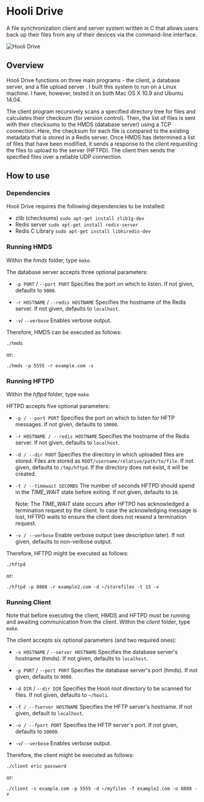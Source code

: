 # Hooli Drive
A file synchronization client and server system written in C that allows users back up their files from any
of their devices via the command-line interface.

![Hooli Drive](http://ericbachmeier.me/assets/css/images/hooli.jpg)

## Overview
Hooli Drive functions on three main programs - the client, a database server, and a file upload server . I built this system to run on a Linux machine. I have, however, tested it on both Mac OS X 10.9 and Ubuntu 14.04.

The client program recursively scans a specified directory tree for files and calculates their checksum (for version control). Then,
the list of files is sent with their checksums to the HMDS (database server) using a TCP connection. Here, the checksum for each file is compared to the existing metadata that is stored in a Redis server. Once HMDS has determined a list of files that have been modified, it sends a response to the client requesting the files to upload to the server (HFTPD). The client then sends the specified files over a reliable UDP connection.

## How to use
### Dependencies
Hooli Drive requires the following dependencies to be installed:
* zlib (checksums) `sudo apt-get install zlib1g-dev`
* Redis server `sudo apt-get install redis-server`
* Redis C Library `sudo apt-get install libhiredis-dev`

### Running HMDS
Within the *hmds* folder, type `make`.

The database server accepts three optional parameters:

* `-p PORT` / `--port PORT`
  Specifies the port on which to listen. If not given, defaults to `9000`.

* `-r HOSTNAME` / `--redis HOSTNAME`
  Specifies the hostname of the Redis server. If not given, defaults to `localhost`.

* `-v`/ `--verbose`
  Enables verbose output.

Therefore, HMDS can be executed as follows:

`./hmds`

or:

`./hmds -p 5555 -r example.com -v`

### Running HFTPD
Within the *hftpd* folder, type `make`.

HFTPD accepts five optional parameters:
* `-p / --port PORT`
  Specifies the port on which to listen for HFTP messages. If not given, defaults to `10000`.

* `-r HOSTNAME / --redis HOSTNAME`
  Specifies the hostname of the Redis server. If not given, defaults to `localhost`.

* `-d / --dir ROOT`
  Specifies the directory in which uploaded files are stored.  Files are stored as `ROOT/username/relative/path/to/file`.
  If not given, defaults to `/tmp/hftpd`. If the directory does not exist, it will be created.

* `-t / --timewait SECONDS`
  The number of seconds HFTPD should spend in the *TIME_WAIT* state before exiting. If not given, defaults to `10`.

  Note: The *TIME_WAIT* state occurs after HFTPD has acknowledged a termination request by the client. In case the acknowledging message is lost, HFTPD waits to ensure the client does not resend a termination request.

* `-v / --verbose`
  Enable verbose output (see description later).  If not given, defaults to non-verbose output.

Therefore, HFTPD might be executed as follows:

`./hftpd`

or:

`./hftpd -p 8888 -r example2.com -d ~/storefiles -t 15 -v`

### Running Client
Note that before executing the client, HMDS and HFTPD must be running and awaiting communication from the client.
Within the *client* folder, type `make`.

The client accepts six optional parameters (and two required ones):
* `-s HOSTNAME` / `--server HOSTNAME`
  Specifies the database server's hostname (hmds). If not given, defaults to `localhost`.

* `-p PORT` / `--port PORT`
  Specifies the database server's port (hmds). If not given, defaults to `9000`.

* `-d DIR` / `--dir DIR`
  Specifies the Hooli root directory to be scanned for files. If not given, defaults to `~/hooli`.

* `-f / --fserver HOSTNAME`
  Specifies the HFTP server's hostname. If not given, default to `localhost`.

* `-o / --fport PORT`
  Specifies the HFTP server's port. If not given, defaults to `10000`.

* `-v`/ `--verbose`
  Enables verbose output.

Therefore, the client might be executed as follows:

`./client eric password`

or:

`./client -s example.com -p 5555 -d ~/myfiles -f example2.com -o 8888 -v`
